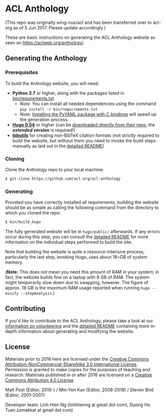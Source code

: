 # ACL Anthology

(This repo was originally wing-nus/acl and has been transferred over to acl-org
as of 5 Jun 2017.  Please update accordingly.)

These are basic instructions on generating the ACL Anthology website as seen on
<https://aclweb.org/anthology/>.


## Generating the Anthology

### Prerequisites

To build the Anthology website, you will need:

+ **Python 3.7** or higher, along with the packages listed in
  [bin/requirements.txt](bin/requirements.txt)
  + *Note:* You can install all needed dependencies using the command `pip install -r bin/requirements.txt`
  + *Note:* [Installing the PyYAML package with C
    bindings](http://rmcgibbo.github.io/blog/2013/05/23/faster-yaml-parsing-with-libyaml/)
    will speed up the generation process.
+ [**Hugo 0.54**](https://gohugo.io) or higher (can be [downloaded directly from
  their repo](https://github.com/gohugoio/hugo/releases); the ***extended version*** is required!)
+ [**bibutils**](https://sourceforge.net/p/bibutils/home/Bibutils/) for creating
  non-BibTeX citation formats (not strictly required to build the website, but
  without them you need to invoke the build steps manually as laid out in the
  [detailed README](README_detailed.md))

### Cloning

Clone the Anthology repo to your local machine:

```bash
$ git clone https://github.com/acl-org/acl-anthology
```

### Generating

Provided you have correctly installed all requirements, building the website
should be as simple as calling the following command from the directory to which
you cloned the repo:

```bash
$ bin/build_hugo
```

The fully generated website will be in `hugo/public/` afterwards.  If any errors
occur during this step, you can consult the [detailed
README](README_detailed.md) for more information on the individual steps
performed to build the site.

Note that building the website is quite a resource-intensive process;
particularly the last step, invoking Hugo, uses about 18~GB of system memory.

(**Note:** This does *not* mean you need this amount of RAM in your system; in
fact, the website builds fine on a laptop with 8 GB of RAM.  The system might
temporarily slow down due to swapping, however.  The figure of approx. 18 GB is
the maximum RAM usage reported when running `hugo --minify --stepAnalysis`.)


## Contributing

If you'd like to contribute to the ACL Anthology, please take a look at our
[information on volunteering](https://aclanthology.info/volunteer) and the
[detailed README](README_detailed.md) containing more in-depth information about
generating and modifying the website.


## License

Materials prior to 2016 here are licensed under the [Creative Commons
Attribution-NonCommercial-ShareAlike 3.0 International
License](https://creativecommons.org/licenses/by-nc-sa/3.0/).  Permission is
granted to make copies for the purposes of teaching and research.  Materials
published in or after 2016 are licensed on a [Creative Commons Attribution 4.0
License](https://creativecommons.org/licenses/by/4.0/).

Matt Post (Editor, 2019-) / Min-Yen Kan (Editor, 2008-2018) / Steven Bird (Editor, 2001-2007)

Developer team: Linh Hien Ng (linhhienng at gmail dot com), Duong Ho Tuan zamakkat at gmail dot com)
